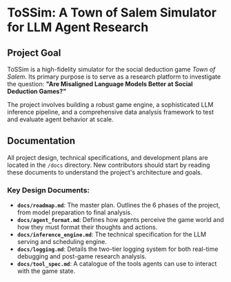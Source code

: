# ToSSim: A Town of Salem Simulator for LLM Agent Research

## Project Goal

ToSSim is a high-fidelity simulator for the social deduction game *Town of Salem*. Its primary purpose is to serve as a research platform to investigate the question: **"Are Misaligned Language Models Better at Social Deduction Games?"**

The project involves building a robust game engine, a sophisticated LLM inference pipeline, and a comprehensive data analysis framework to test and evaluate agent behavior at scale.

## Documentation

All project design, technical specifications, and development plans are located in the `/docs` directory. New contributors should start by reading these documents to understand the project's architecture and goals.

### Key Design Documents:
*   **`docs/roadmap.md`**: The master plan. Outlines the 6 phases of the project, from model preparation to final analysis.
*   **`docs/agent_format.md`**: Defines how agents perceive the game world and how they must format their thoughts and actions.
*   **`docs/inference_engine.md`**: The technical specification for the LLM serving and scheduling engine.
*   **`docs/logging.md`**: Details the two-tier logging system for both real-time debugging and post-game research analysis.
*   **`docs/tool_spec.md`**: A catalogue of the tools agents can use to interact with the game state.

